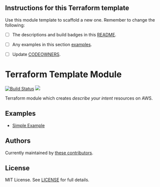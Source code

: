

## Instructions for this Terraform template

Use this module template to scaffold a new one. Remember to change the following:

- [ ] The descriptions and build badges in this [README](README).
- [ ] Any examples in this section [examples](#examples).
- [ ] Update [CODEOWNERS](CODEOWNERS).


# Terraform Template Module

[![Build Status](https://travis-ci.com/telia-oss/terraform-module-template.svg?branch=master)](https://travis-ci.com/telia-oss/terraform-module-template)
![](https://img.shields.io/maintenance/yes/2018.svg)

Terraform module which creates *describe your intent* resources on AWS.

## Examples

* [Simple Example](examples/default/example.tf)

## Authors

Currently maintained by [these contributors](graphs/contributors).

## License

MIT License. See [LICENSE](LICENSE) for full details.
